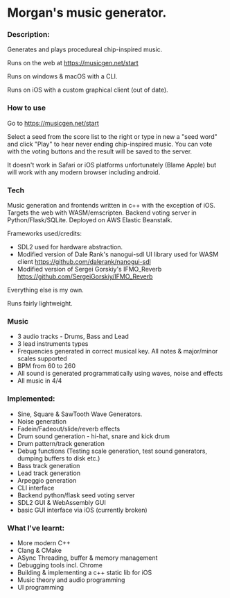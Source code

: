 # Morgan's music generator.

### Description:

Generates and plays procedureal chip-inspired music.

Runs on the web at https://musicgen.net/start

Runs on windows & macOS with a CLI.

Runs on iOS with a custom graphical client (out of date).

### How to use

Go to https://musicgen.net/start

Select a seed from the score list to the right or type in new a "seed word" and click "Play" to hear never ending chip-inspired music. You can vote with the voting buttons and the result will be saved to the server.

It doesn't work in Safari or iOS platforms unfortunately (Blame Apple) but will work with any modern browser including android.

### Tech

Music generation and frontends written in c++ with the exception of iOS. Targets the web with WASM/emscripten. Backend voting server in Python/Flask/SQLite. Deployed on AWS Elastic Beanstalk.

Frameworks used/credits:

- SDL2 used for hardware abstraction. 
- Modified version of Dale Rank's nanogui-sdl UI library used for WASM client https://github.com/dalerank/nanogui-sdl
- Modified version of Sergei Gorskiy's IFMO_Reverb https://github.com/SergeiGorskiy/IFMO_Reverb 

Everything else is my own.

Runs fairly lightweight.

### Music

- 3 audio tracks - Drums, Bass and Lead
- 3 lead instruments types
- Frequencies generated in correct musical key. All notes & major/minor scales supported
- BPM from 60 to 260
- All sound is generated programmatically using waves, noise and effects
- All music in 4/4

### Implemented:
- Sine, Square & SawTooth Wave Generators.
- Noise generation
- Fadein/Fadeout/slide/reverb effects
- Drum sound generation - hi-hat, snare and kick drum
- Drum pattern/track generation
- Debug functions (Testing scale generation, test sound generators, dumping buffers to disk etc.)
- Bass track generation
- Lead track generation
- Arpeggio generation
- CLI interface
- Backend python/flask seed voting server
- SDL2 GUI & WebAssembly GUI
- basic GUI interface via iOS (currently broken)

### What I've learnt:
- More modern C++ 
- Clang & CMake
- ASync Threading, buffer & memory management
- Debugging tools incl. Chrome
- Building & implementing a c++ static lib for iOS
- Music theory and audio programming
- UI programming
